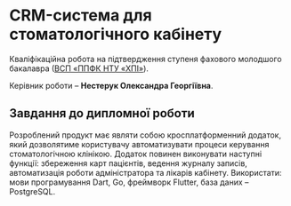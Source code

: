 # CRM-система для стоматологічного кабінету
Кваліфікаційна робота на підтвердження ступеня фахового молодшого бакалавра ([ВСП «ППФК НТУ «ХПІ»](http://polytechnic.poltava.ua)).

Керівник роботи – **Нестерук Олександра Георгіївна**.

## Завдання до дипломної роботи

Розроблений продукт має являти собою кросплатформенний додаток, який дозволятиме користувачу автоматизувати процеси керування стоматологічною клінікою. Додаток повинен виконувати наступні функції: збереження карт пацієнтів, ведення журналу записів, автоматизація роботи адміністратора та лікарів кабінету.  Використати: мови програмування Dart, Go, фреймворк Flutter, база даних – PostgreSQL.
